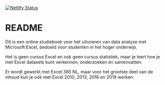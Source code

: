 [![Netlify Status](https://api.netlify.com/api/v1/badges/e1b06ae3-3667-4db9-a31b-5ebe1c529545/deploy-status)](https://app.netlify.com/sites/excelanalyse/deploys)

# README

Dit is een online studieboek voor het uitvoeren van data analyse met Microsoft Excel, bedoeld voor studenten in het hoger onderwijs.

Het is geen cursus Excel en ook geen cursus statistiek, maar je leert hoe je met Excel datasets kunt verkennen, onderzoeken en samenvatten.

Er wordt gewerkt met Excel 365 NL, maar voor het grootste deel van de inhoud kun je ook met Excel 2010, 2013, 2016 en 2019 werken.
